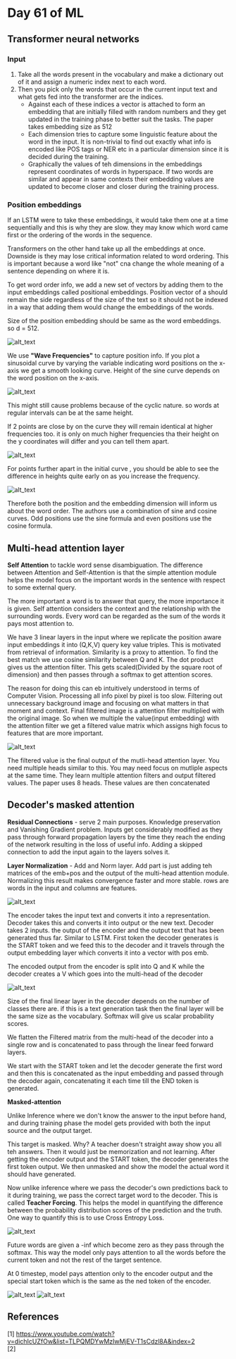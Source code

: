 # Day 61 of ML 

## Transformer neural networks


### Input

1) Take all the words present in the vocabulary and make a dictionary out of it and assign a numeric index next to each word. 
2) Then you pick only the words that occur in the current input text and what gets fed into the transformer are the indices.
    * Against each of these indices a vector is attached to form an embedding that are initially filled with random numbers and they get updated in the training phase to better suit the tasks. The paper takes embedding size as 512
    * Each dimension tries to capture some linguistic feature about the word in the input. It is non-trivial to find out exactly what info is encoded like POS tags or NER etc in a particular dimension since it is decided during the training.
    * Graphically the values of teh dimensions in the embeddings represent coordinates of words in hyperspace. If two words are similar and appear in same contexts their embedding values are updated to become closer and closer during the training process. 


### Position embeddings

If an LSTM were to take these embeddings, it would take them one at a time sequentially and this is why they are slow. they may know which word came first or the ordering of the words in the sequence.

Transformers on the other hand take up all the embeddings at once. Downside is they may lose critical information related to word ordering. This is important because a word like "not" cna change the whole meaning of a sentence depending on where it is. 

To get word order info, we add a new set of vectors by adding them to the input embeddings called positional embeddings. Position vector of a should remain the side regardless of the size of the text so it should not be indexed in a way that adding them would change the embeddings of the words. 

Size of the position embedding should be same as the word embeddings. so d = 512.

![alt_text](https://github.com/snknitin/365-days-of-ml-2021/blob/main/static/D60_1.PNG) 

We use **"Wave Frequencies"** to capture position info. If you plot a sinusoidal curve by varying the variable indicating word positions on the x-axis we get a smooth looking curve. Height of the sine curve depends on the word position on the x-axis.   

![alt_text](https://github.com/snknitin/365-days-of-ml-2021/blob/main/static/D60_2.PNG) 

This might still cause problems because of the cyclic nature. so words at regular intervals can be at the same height. 


If 2 points are close by on the curve they will remain identical at higher frequencies too. it is only on much higher frequencies tha their height on the y coordinates will differ and you can tell them apart.  

![alt_text](https://github.com/snknitin/365-days-of-ml-2021/blob/main/static/D60_3.PNG) 

For points further apart in the initial curve , you should be able to see the difference in heights quite early on as you increase the frequency. 

![alt_text](https://github.com/snknitin/365-days-of-ml-2021/blob/main/static/D60_4.PNG) 

Therefore both the position and the embedding dimension will inform us about the word order. 
The authors use a combination of sine and cosine curves. Odd positions use the sine formula and even positions use the cosine formula. 


## Multi-head attention layer

**Self Attention** to tackle word sense disambiguation. The difference between Attention and Self-Attention is that the simple attention module helps the model focus on the important words in the sentence with respect to some external query.
 
 The more important a word is to answer that query, the more importance it is given. Self attention considers the context and the relationship with the surrounding words. Every word can be regarded as the sum of the words it pays most attention to. 


We have 3 linear layers in the input where we replicate the position aware input embeddings it into (Q,K,V) query key value triples. This is motivated from retrieval of information. Similarity is a proxy to attention. To find the best match we use cosine similarity between Q and K. The dot product gives us the attention filter. This gets scaled(Divided by the square root of dimension) and then  passes through a softmax to get attention scores.


The reason for doing this can eb intuitively understood in terms of Computer Vision. Processing all info pixel by pixel is too slow. Filtering out unnecessary background image and focusing on what matters in that moment and context. Final filtered image is a attention filter multiplied with the original image. So when we multiple the value(input embedding) with the attention filter
we get a filtered value matrix which assigns high focus to features that are more important. 

![alt_text](https://github.com/snknitin/365-days-of-ml-2021/blob/main/static/D60_5.PNG) 

The filtered value is the final output of the mutli-head attention layer. You need multiple heads similar to this. You may need focus on mutliple aspects at the same time. They learn multiple attention filters and output filtered values. The paper uses 8 heads. These values are then concatenated
 
##  Decoder's masked attention

**Residual Connections** - serve 2 main purposes. Knowledge preservation and Vanishing Gradient problem. Inputs get considerably modified as they pass through forward propagation layers by the time they reach the ending of the network resulting in the loss of useful info. Adding a skipped connection to add the input again to the layers solves it.  
 
 
**Layer Normalization** - Add and Norm layer. Add part is just adding teh matrices of the emb+pos and the output of the multi-head attention module. Normalizing this result makes convergence faster and more stable. rows are words in the input and columns are features.

![alt_text](https://github.com/snknitin/365-days-of-ml-2021/blob/main/static/D60_6.PNG) 


The encoder takes the input text and converts it into a representation. Decoder takes this and converts it into output or the new text. Decoder takes 2 inputs. the output of the encoder and the output text that has been generated thus far. Similar to LSTM. First token the decoder generates is the START token and we feed this to the decoder and it travels through the output embedding layer which converts it into a vector with pos emb.

The encoded output from the encoder is split into Q and K while the decoder creates a V which goes into the multi-head of the decoder

![alt_text](https://github.com/snknitin/365-days-of-ml-2021/blob/main/static/D60_7.PNG) 

Size of the final linear layer in the decoder depends on the number of classes there are. if this is a text generation task then the final layer will be the same size as the vocabulary. Softmax will give us scalar probability scores.

We flatten the Filtered matrix from the multi-head of the decoder into a single row and is concatenated to pass through the linear feed forward layers.


We start with the START token and let the decoder generate the first word and then this is concatenated as the input embedding and passed through the decoder again, concatenating it each time till the END token is generated. 

**Masked-attention**

Unlike Inference where we don't know the answer to the input before hand, and during training phase the model gets provided with both the input source and the output target. 

This target is masked. Why? A teacher doesn't straight away show you all teh answers. Then it would just be memorization and not learning. After getting the encoder output and the START token, the decoder generates the first token output. We then unmasked and show the model the actual word it should have generated.

 
Now unlike inference where we pass the decoder's own predictions back to it during training, we pass the correct target word to the decoder. This is called **Teacher Forcing**. This helps the model in quantifying the difference between the probability distribution scores of the prediction and the truth. One way to quantify this is to use Cross Entropy Loss. 

![alt_text](https://github.com/snknitin/365-days-of-ml-2021/blob/main/static/D60_8.PNG) 

Future words are given a -inf which become zero as they pass through the softmax. This way the model only pays attention to all the words before the current token and not the rest of the target sentence.
 
 At 0 timestep, model pays attention only to the encoder output and the special start token which is the same as the ned token of the encoder. 
 
 ![alt_text](https://github.com/snknitin/365-days-of-ml-2021/blob/main/static/D60_9.PNG)
 ![alt_text](https://github.com/snknitin/365-days-of-ml-2021/blob/main/static/D60_10.PNG)
 
 
**References**
------------
[1]  https://www.youtube.com/watch?v=dichIcUZfOw&list=TLPQMDYwMzIwMjEV-T1sCdzl8A&index=2  
[2]